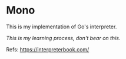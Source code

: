 # Mono

This is my implementation of Go's interpreter.

_This is my learning process, don't bear on this._

Refs: https://interpreterbook.com/
